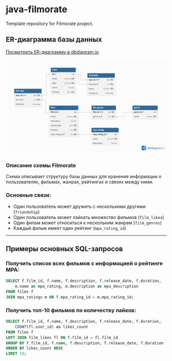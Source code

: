 # java-filmorate
Template repository for Filmorate project.

## ER-диаграмма базы данных

[Посмотреть ER-диаграмму в dbdiagram.io](https://dbdiagram.io/d/688b1365cca18e685c98afa9)

![ER Diagram](src/assets/diagram.png)

### Описание схемы Filmorate

Схема описывает структуру базы данных для хранения информации о пользователях, фильмах, жанрах, рейтингах и связях между ними.

### Основные связи:
- Один пользователь может дружить с несколькими другими (`friendship`)
- Один пользователь может лайкать множество фильмов (`film_likes`)
- Один фильм может относиться к нескольким жанрам (`film_genres`)
- Каждый фильм имеет один рейтинг (`mpa_rating_id`)

---

## Примеры основных SQL-запросов

### Получить список всех фильмов с информацией о рейтинге MPA:
```sql
SELECT f.film_id, f.name, f.description, f.release_date, f.duration,
    m.name as mpa_rating, m.description as mpa_description
FROM films f
JOIN mpa_ratings m ON f.mpa_rating_id = m.mpa_rating_id;
```
### Получить топ-10 фильмов по количеству лайков:
```sql
SELECT f.film_id, f.name, f.description, f.release_date, f.duration,
    COUNT(fl.user_id) as likes_count
FROM films f
LEFT JOIN film_likes fl ON f.film_id = fl.film_id
GROUP BY f.film_id, f.name, f.description, f.release_date, f.duration
ORDER BY likes_count DESC
LIMIT 10;
```
